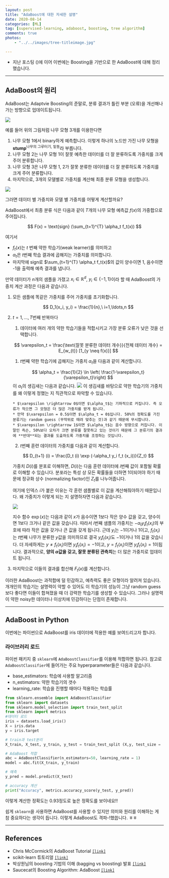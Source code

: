 ```yaml
---
layout: post
title: "AdaBoost에 대한 자세한 설명"
date: 2020-08-14
categories: [ML]
tag: [supervised-learning, adaboost, boosting, tree algorithm]
comments: true
photos:
    - "../../images/tree-titleimage.jpg"

---
```


* 지난 포스팅 ()에 이어 이번에는 Boosting을 기반으로 한 AdaBoost에 대해 정리했습니다. 


----
## AdaBoost의 원리

AdaBoost는 Adaptvie Boosting의 준말로, 분류 결과가 틀린 부분 (오류)을 개선해나가는 방향으로 업데이트됩니다. 

![](../../images/tree-adaboost1.png)

예를 들어 위의 그림처럼 나무 모형 3개를 이용한다면
1. 나무 모형 1에서 binary하게 예측합니다. 이렇게 하나의 노드만 가진 나무 모형을 **stump**<sup>나무의 그루터기, 밑동</sup>라 부릅니다.
2. 나무 모형 2는 나무 모형 1이 잘못 예측한 데이터를 더 잘 분류하도록 가중치를 크게 주어 분류합니다.
3. 나무 모형 3은 나무 모형 1, 2가 잘못 분류한 데이터를 더 잘 분류하도록 가중치를 크게 주어 분류합니다.
4. 마지막으로, 3개의 모델별로 가중치를 계산해 최종 분류 모형을 생성합니다.

![](../../images/tree-adaboost2.png)

그러면 데이터 별 가중치와 모델 별 가중치를 어떻게 계산할까요?

AdaBoost에서 최종 분류 식은 다음과 같이 $T$개의 나무 모형 예측값 $f(x)$의 가중합으로 주어집니다.

$$
F(x) = \text{sign} (\sum_{t=1}^{T} \alpha_t f_t(x))
$$

여기서 
* $f_t(x)$는 $t$ 번째 약한 학습기(weak learner)를 의미하고 
* $\alpha_t$은 $t$번째 학습 결과에 곱해지는 가중치를 의미합니다.
* 마지막에 $\text{sign}$로 $\sum_{t=1}^{T} \alpha_t f_t(x)$의 값이 양수이면 1, 음수이면 -1을 출력해 예측 결과를 냅니다.


   
만약 데이터가 $n$개의 샘플을 가졌고 $x_i \in \mathbb{R}^d$, $y_i \in \{-1,1\}$이라 할 때 AdaBoost의 가중치 계산 과정은 다음과 같습니다.

1. 모든 샘플에 똑같은 가중치를 주어 가중치를 초기화합니다.

    $$
    D_1(x_i, y_i) = \frac{1}{n},\ i=1,\ldots,n
    $$

2. $t=1,\ldots,T$번째 반복마다
   1. 데이터에 여러 개의 약한 학습기들을 적합시키고 가장 분류 오류가 낮은 것을 선택합니다. 
   
   $$
   \varepsilon_t = \frac{\text{잘못 분류한 데이터 개수}}{전체 데이터 개수} = E_{w_{t}} [1_{y \neq f(x)}]
   $$

   1. $t$번째 약한 학습기에 곱해지는 가중치 $\alpha_t$을 다음과 같이 계산합니다. 

    $$
    \alpha_t = \frac{1}{2} \ln \left( \frac{1-\varepsilon_t}{\varepsilon_t}\right)
    $$
    이 $\alpha_t$의 생김새는 다음과 같습니다.
    ![](../../images/tree-alpha.png)
    이 생김새를 바탕으로 약한 학습기의 가중치를 왜 이렇게 정했는 지 직관적으로 파악할 수 있습니다.

       * $\varepsilon \rightarrow 0$이면 $\alpha_t$는 기하적으로 커집니다. 즉 오류가 적으면 그 모형은 더 많은 가중치를 받게 됩니다.
       * 만약 $\varepsilon = 0.5$이면 $\alpha_t = 0$입니다. 50%의 정확도를 가진 분류기는 random guess (무작위로 때려 맞추는 것)과 같기 때문에 무시합니다.
       * $\varepsilon \rightarrow 1$이면 $\alpha_t$는 음수 방향으로 커집니다. 이 말인 즉슨, 50%보다 오차가 크면 분류를 잘못하고 있는 것이기 때문에 그 분류기의 결과에 **반대**되는 결과를 도출하도록 가중치를 조정하는 것입니다.
     
   2. $t$번째 훈련 데이터의 가중치를 다음과 같이 계산합니다.

   $$
   D_{t+1} (i) = \frac{D_t (i) \exp (-\alpha_t y_i f_t (x_i))}{Z_t} 
   $$

   가중치 $D(i)$를 분포로 이해하면, $D(i)$는 다음 훈련 데이터에 $i$번째 값이 포함될 확률로 이해할 수 있습니다. 분포라는 특성 상 모든 확률들을 더하면 1이되어야 하기 때문에 정규화 상수 (normalizing factor)인 $Z_t$를 나누어줍니다.

   여기에 인덱스 $i$가 붙은 이유는 각 훈련 샘플별로 이 값을 계산해줘야하기 때문입니다. 왜 가중치가 이렇게 되는 지 설명하자면 다음과 같습니다.

   ![](../../images/tree-exp.png)

   지수 함수 $\exp(x)$는 다음과 같이 $x$가 음수이면 1보다 작은 양수 값을 갖고, 양수이면 1보다 크거나 같은 값을 갖습니다. 따라서 $i$번째 샘플의 가중치는 $-\alpha_t y_i f_t (x_i)$의 부호에 따라 작은 값을 갖거나 큰 값을 갖게 됩니다. 근데 $y_i$는 $-1$이거나 $1$이고, $f_t(x_i)$는 $t$번째 나무가 분류한 $y$값을 의미하므로 결국 $y_i f_t(x_i)$도 $-1$이거나 $1$의 값을 갖습니다. 더 자세하게는 $y \neq f_t(x_i)$이면 $y_i f_t(x_i) = -1$이고, $y=f_t(x_i)$이면 $y_i f_t(x_i) = 1$이됩니다. 결과적으로, **양의 $\alpha$값을 갖고, 잘못 분류된 관측치**는 더 많은 가중치로 업데이트 됩니다.

3. 마지막으로 이들의 결과를 합산해 $F_t(x)$를 계산합니다.

이러한 AdaBoost는 과적합에 덜 민감하고, 예측력도 좋은 모형이라 알려져 있습니다. 개개인의 학습기는 설명력이 약할 수 있어도 이 학습기의 성능이 그냥 random guess보다 좋다면 이들이 합쳐졌을 때 더 강력한 학습기를 생성할 수 있습니다. 그러나 설명력이 약한 noisy한 데이터나 이상치에 민감하다는 단점이 존재합니다. 

---
## AdaBoost in Python

이번에는 파이썬으로 AdaBoost를 iris 데이터에 적용한 예를 보여드리고자 합니다.

### 라이브러리 로드

파이썬 패키지 중 `sklearn`에 `AdaBoostClassifier`를 이용해 적합하면 됩니다.
참고로 `AdaBoostClassifier`에 들어가는 주요 hyperparameter들은 다음과 같습니다.

* base_estimators: 학습에 사용할 알고리즘
* n_estimators: 약한 학습기의 갯수
* learning_rate: 학습을 진행할 때마다 적용하는 학습률


```python
from sklearn.ensemble import AdaBoostClassifier
from sklearn import datasets
from sklearn.model_selection import train_test_split
from sklearn import metrics
#데이터 로드
iris = datasets.load_iris()
X = iris.data
y = iris.target

# train과 test분리
X_train, X_test, y_train, y_test = train_test_split (X,y, test_size = .3)

# AdaBoost 적합
abc = AdaBoostClassifier(n_estimators=50, learning_rate = 1)
model = abc.fit(X_train, y_train)

# 예측
y_pred = model.predict(X_test)

# accuracy 계산
print("Accuracy", metrics.accuracy_score(y_test, y_pred))
```

이렇게 계산한 정확도는 0.93정도로 높은 정확도를 보이네요!!

쉽게 `sklearn`을 사용하면 AdaBoost를 사용할 수 있지만 의미와 원리를 이해하는 게 참 중요하다는 생각이 듭니다.
이렇게 AdaBoost도 격파-!했씁니다. ㅎㅎ

----
## References

* Chris McCormick의 AdaBoost Tutorial [`[link]`](https://mccormickml.com/2013/12/13/adaboost-tutorial/)
* scikit-learn 튜토리얼 [`[link]`](https://scikit-learn.org/stable/modules/generated/sklearn.ensemble.AdaBoostClassifier.html)
* 박상원님의 boosting 기법의 이해 (bagging vs boosting) 발표 [`[link]`](https://scikit-learn.org/stable/modules/generated/sklearn.ensemble.AdaBoostClassifier.html)
* Saucecat의 Boosting Algorithm: AdaBoost [`[link]`](https://towardsdatascience.com/boosting-algorithm-adaboost-b6737a9ee60c)


